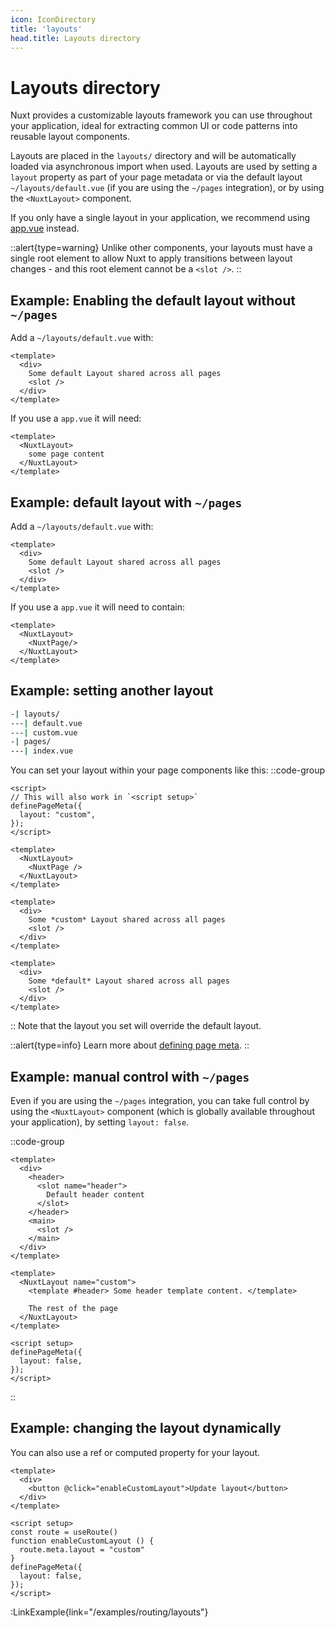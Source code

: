 ```yaml
---
icon: IconDirectory
title: 'layouts'
head.title: Layouts directory
---
```


# Layouts directory

Nuxt provides a customizable layouts framework you can use throughout your application, ideal for extracting common UI or code patterns into reusable layout components.

Layouts are placed in the `layouts/` directory and will be automatically loaded via asynchronous import when used. Layouts are used by setting a `layout` property as part of your page metadata or via the default layout `~/layouts/default.vue` (if you are using the `~/pages` integration), or by using the `<NuxtLayout>` component.

If you only have a single layout in your application, we recommend using [app.vue](/guide/directory-structure/app) instead.

::alert{type=warning}
Unlike other components, your layouts must have a single root element to allow Nuxt to apply transitions between layout changes - and this root element cannot be a `<slot />`.
::

## Example: Enabling the default layout without `~/pages`

Add a `~/layouts/default.vue` with:

```vue [layouts/default.vue]
<template>
  <div>
    Some default Layout shared across all pages
    <slot />
  </div>
</template>
```

If you use a `app.vue` it will need:

```vue [app.vue]
<template>
  <NuxtLayout>
    some page content
  </NuxtLayout>
</template>
```

## Example: default layout with `~/pages`

Add a `~/layouts/default.vue` with:

```vue [layouts/default.vue]
<template>
  <div>
    Some default Layout shared across all pages
    <slot />
  </div>
</template>
```

If you use a `app.vue` it will need to contain:

```vue [app.vue]
<template>
  <NuxtLayout>
    <NuxtPage/>
  </NuxtLayout>
</template>
```

## Example: setting another layout

```bash
-| layouts/
---| default.vue
---| custom.vue
-| pages/
---| index.vue
```

You can set your layout within your page components like this:
::code-group

```vue{}[pages/index.vue]
<script>
// This will also work in `<script setup>`
definePageMeta({
  layout: "custom",
});
</script>
```
```vue{}[app.vue]
<template>
  <NuxtLayout>
    <NuxtPage />
  </NuxtLayout>
</template>
```
```vue [layouts/custom.vue]
<template>
  <div>
    Some *custom* Layout shared across all pages
    <slot />
  </div>
</template>
```

```vue [layouts/default.vue]
<template>
  <div>
    Some *default* Layout shared across all pages
    <slot />
  </div>
</template>
```

::
Note that the layout you set will override the default layout.

::alert{type=info}
Learn more about [defining page meta](/guide/directory-structure/pages#page-metadata).
::

## Example: manual control with `~/pages`

Even if you are using the `~/pages` integration, you can take full control by using the `<NuxtLayout>` component (which is globally available throughout your application), by setting `layout: false`.

::code-group

```vue [layouts/custom.vue]
<template>
  <div>
    <header>
      <slot name="header">
        Default header content
      </slot>
    </header>
    <main>
      <slot />
    </main>
  </div>
</template>
```

```vue [pages/index.vue]
<template>
  <NuxtLayout name="custom">
    <template #header> Some header template content. </template>

    The rest of the page
  </NuxtLayout>
</template>

<script setup>
definePageMeta({
  layout: false,
});
</script>
```

::

## Example: changing the layout dynamically

You can also use a ref or computed property for your layout.

```vue
<template>
  <div>
    <button @click="enableCustomLayout">Update layout</button>
  </div>
</template>

<script setup>
const route = useRoute()
function enableCustomLayout () {
  route.meta.layout = "custom"
}
definePageMeta({
  layout: false,
});
</script>
```

:LinkExample{link="/examples/routing/layouts"}
